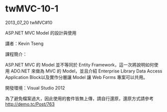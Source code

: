 twMVC-10-1
==========

2013_07_20 twMVC#10

ASP.NET MVC Model 的設計與使用

講者：Kevin Tseng

課程簡介：

ASP.NET MVC 的 Model 並不等同於 Entity Framework，這一次將說明如何使用 ADO.NET 來做為 MVC 的 Model，並且介紹 Enterprise Library Data Access Application Block以及實作分層讓 Model 讓 Web Forms 專案可以共用。

開發環境：Visual Studio 2012

為了避免檔案過大，因此使用的套件皆無上傳，請自行還原，還原方式請參考 http://demo.tc/Post/763
